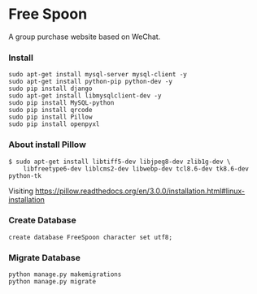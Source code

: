 # Free Spoon  

A group purchase website based on WeChat.

### Install

	sudo apt-get install mysql-server mysql-client -y  
	sudo apt-get install python-pip python-dev -y  
	sudo pip install django  
	sudo apt-get install libmysqlclient-dev -y  
	sudo pip install MySQL-python  
	sudo pip install qrcode  
	sudo pip install Pillow  
	sudo pip install openpyxl  

### About install Pillow

	$ sudo apt-get install libtiff5-dev libjpeg8-dev zlib1g-dev \  
		libfreetype6-dev liblcms2-dev libwebp-dev tcl8.6-dev tk8.6-dev python-tk  

Visiting https://pillow.readthedocs.org/en/3.0.0/installation.html#linux-installation  

### Create Database

	create database FreeSpoon character set utf8;

### Migrate Database

	python manage.py makemigrations  
	python manage.py migrate
